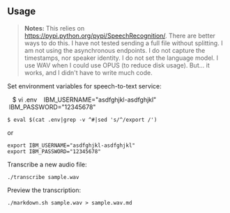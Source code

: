 ## Usage

> **Notes:** This relies on https://pypi.python.org/pypi/SpeechRecognition/. There are better ways to do this. I have not tested sending a full file without splitting. I am not using the asynchronous endpoints. I do not capture the timestamps, nor speaker identity. I do not set the language model. I use WAV when I could use OPUS (to reduce disk usage). But... it works, and I didn't have to write much code.

Set environment variables for speech-to-text service:

    $ vi .env
    IBM_USERNAME="asdfghjkl-asdfghjkl"
    IBM_PASSWORD="12345678"
    
    $ eval $(cat .env|grep -v ^#|sed 's/^/export /')

or

    export IBM_USERNAME="asdfghjkl-asdfghjkl"
    export IBM_PASSWORD="12345678"

Transcribe a new audio file:

    ./transcribe sample.wav

Preview the transcription:

    ./markdown.sh sample.wav > sample.wav.md
